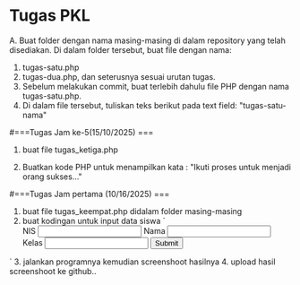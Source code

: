 # Tugas PKL
A. Buat folder dengan nama masing-masing di dalam repository yang telah disediakan.
Di dalam folder tersebut, buat file dengan nama:
1. tugas-satu.php
2. tugas-dua.php, dan seterusnya sesuai urutan tugas.
3. Sebelum melakukan commit, buat terlebih dahulu file PHP dengan nama tugas-satu.php.
4. Di dalam file tersebut, tuliskan teks berikut pada text field:
    "tugas-satu-nama"

#===Tugas Jam ke-5(15/10/2025) ===
1. buat file tugas_ketiga.php
   
3. Buatkan kode PHP  untuk menampilkan kata : "Ikuti proses untuk menjadi orang sukses..." 


#===Tugas Jam pertama (10/16/2025) ===
1. buat file tugas_keempat.php didalam folder masing-masing
2. buat kodingan untuk input data siswa 
`<form mothod="post">
    <label>NIS</label>
    <input type="text" name="nis">
    <label>Nama</label>
    <input type="text" name="nama">
    <label>Kelas</label>
    <input type="text" name="kelas">
    <button type="submit">Submit</button>
</form>`
3. jalankan programnya kemudian screenshoot hasilnya
4. upload hasil screenshoot ke github..

